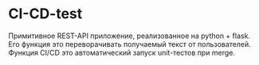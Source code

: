 # CI-CD-test
Примитивное REST-API приложение, реализованное на python + flask.
Его функция это переворачивать получаемый текст от пользователей. 
Функция CI/CD это автоматический запуск unit-тестов при merge.

